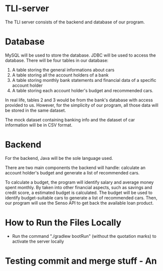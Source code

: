 # TLI-server

The TLI server consists of the backend and database of our program. 

# Database
MySQL will be used to store the database. JDBC will be used to access the database. There will be four tables in our database:
1. A table storing the general informations about cars
2. A table storing all the account holders of a bank
3. A table storing monthly bank statements and financial data of a specific account holder
4. A table storing each account holder's budget and recommended cars. 

In real life, tables 2 and 3 would be from the bank's database with access provided to us. However, for the simplicity of our program, all those data will be stored in the same dataset. 

The mock dataset containing banking info and the dataset of car information will be in CSV format. 

# Backend

For the backend, Java will be the sole language used. 

There are two main components the backend will handle: calculate an account holder's budget and generate a list of recommended cars. 

To calculate a budget, the program will identify salary and average money spent monthly. By taken into other financial aspects, such as savings and credit score, a estimated budget is calculated. The budget will be used to identify budget-suitable cars to generate a list of recommended cars. Then, our program will use the Senso API to get back the available loan product. 

# How to Run the Files Locally
- Run the command "./gradlew bootRun" (without the quotation marks) to activate the server locally

# Testing commit and merge stuff - An